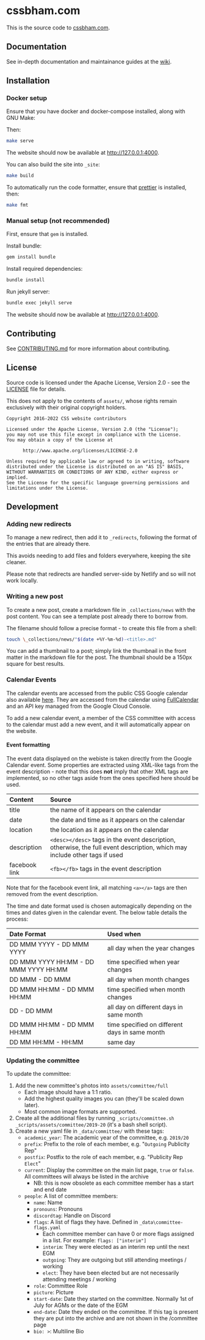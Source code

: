 # cssbham.com

This is the source code to [cssbham.com](https://cssbham.com).

## Documentation

See in-depth documentation and maintainance guides at the
[wiki](https://github.com/CSSUoB/cssuob.github.io/wiki).

## Installation

### Docker setup

Ensure that you have docker and docker-compose installed, along with GNU Make:

Then:

```bash
make serve
```

The website should now be available at <http://127.0.0.1:4000>.

You can also build the site into `_site`:

```bash
make build
```

To automatically run the code formatter, ensure that
[prettier](https://prettier.io/) is installed, then:

```bash
make fmt
```

### Manual setup (not recommended)

First, ensure that `gem` is installed.

Install bundle:

```bash
gem install bundle
```

Install required dependencies:

```bash
bundle install
```

Run jekyll server:

```bash
bundle exec jekyll serve
```

The website should now be available at <http://127.0.0.1:4000>.

## Contributing

See [CONTRIBUTING.md](CONTRIBUTING.md) for more information about contributing.

## License

Source code is licensed under the Apache License, Version 2.0 - see the [LICENSE](LICENSE) file for details.

This does not apply to the contents of `assets/`, whose rights remain exclusively with their original copyright holders.

```
Copyright 2016-2022 CSS website contributors

Licensed under the Apache License, Version 2.0 (the "License");
you may not use this file except in compliance with the License.
You may obtain a copy of the License at

      http://www.apache.org/licenses/LICENSE-2.0

Unless required by applicable law or agreed to in writing, software
distributed under the License is distributed on an "AS IS" BASIS,
WITHOUT WARRANTIES OR CONDITIONS OF ANY KIND, either express or implied.
See the License for the specific language governing permissions and
limitations under the License.
```

## Development

### Adding new redirects

To manage a new redirect, then add it to `_redirects`, following
the format of the entries that are already there.

This avoids needing to add files and folders everywhere, keeping the site
cleaner.

Please note that redirects are handled server-side by Netlify and so will
not work locally.

### Writing a new post

To create a new post, create a markdown file in `_collections/news` with the
post content. You can see a template post already there to borrow from.

The filename should follow a precise format - to create this file from a
shell:

```bash
touch \_collections/news/"$(date +%Y-%m-%d)-<title>.md"
```

You can add a thumbnail to a post; simply link the thumbnail in the front
matter in the markdown file for the post. The thumbnail should be a 150px
square for best results.

### Calendar Events

The calendar events are accessed from the public CSS Google calendar also
available [here][calendar]. They are accessed from the calendar using
[FullCalendar][fullcalendar] and an API key managed from the Google Cloud
Console.

To add a new calendar event, a member of the CSS committee with access to the
calendar must add a new event, and it will automatically appear on the
website.

#### Event formatting

The event data displayed on the webiste is taken directly from the Google
Calendar event. Some properties are extracted using XML-like tags from the
event description - note that this does **not** imply that other XML tags are
implemented, so no other tags aside from the ones specified here should be
used.

| Content       | Source                                                                                                                     |
|:--------------|:---------------------------------------------------------------------------------------------------------------------------|
| title         | the name of it appears on the calendar                                                                                     |
| date          | the date and time as it appears on the calendar                                                                            |
| location      | the location as it appears on the calendar                                                                                 |
| description   | `<desc></desc>` tags in the event description, otherwise, the full event description, which may include other tags if used |
| facebook link | `<fb></fb>` tags in the event description                                                                                  |

Note that for the facebook event link, all matching `<a></a>` tags are then
removed from the event description.

The time and date format used is chosen automagically depending on the times
and dates given in the calendar event. The below table details the process:

| Date Format                           | Used when                                      |
| :------------------------------------ | :--------------------------------------------- |
| DD MMM YYYY - DD MMM YYYY             | all day when the year changes                  |
| DD MMM YYYY HH:MM - DD MMM YYYY HH:MM | time specified when year changes               |
| DD MMM - DD MMM                       | all day when month changes                     |
| DD MMM HH:MM - DD MMM HH:MM           | time specified when month changes              |
| DD - DD MMM                           | all day on different days in same month        |
| DD MMM HH:MM - DD MMM HH:MM           | time specified on different days in same month |
| DD MM HH:MM - HH:MM                   | same day                                       |

### Updating the committee

To update the committee:

1. Add the new committee's photos into `assets/committee/full`
   - Each image should have a 1:1 ratio.
   - Add the highest quality images you can (they'll be scaled down later).
   - Most common image formats are supported.
2. Create all the additional files by running `_scripts/committee.sh _scripts/assets/committee/2019-20`
   (it's a bash shell script).
3. Create a new yaml file in `_data/committee/` with these tags:
   - `academic_year`: The academic year of the committee, e.g. `2019/20`
   - `prefix`: Prefix to the role of each member, e.g. \"`Outgoing` Publicity Rep\"
   - `postfix`: Postfix to the role of each member, e.g. \"Publicity Rep `Elect`\"
   - `current`: Display the committee on the main list page, `true` or `false`. All committees will always be listed in the archive
      - NB: this is now obsolete as each committee member has a start and end date
   - `people`: A list of committee members:
      - `name`: Name
      - `pronouns`: Pronouns
      - `discordtag`: Handle on Discord
      - `flags`: A list of flags they have. Defined in `_data\committee-flags.yaml`
         - Each committee member can have 0 or more flags assigned in a list. For example: `flags: ["interim"]`
         - `interim`: They were elected as an interim rep until the next EGM
         - `outgoing`: They are outgoing but still attending meetings / working
         - `elect`: They have been elected but are not necessarily attending meetings / working
      - `role`: Committee Role
      - `picture`: Picture
      - `start-date`: Date they started on the committee. Normally 1st of July for AGMs or the date of the EGM
      - `end-date`: Date they ended on the committee. If this tag is present they are put into the archive and are not shown in the /committee page
      - `bio: >`: Multiline Bio

[calendar]: https://calendar.google.com/calendar/embed?src=kg5v9k480jn2qahpmq33h8g7cs%40group.calendar.google.com&ctz=Europe%2FLondon
[fullcalendar]: https://fullcalendar.io/

